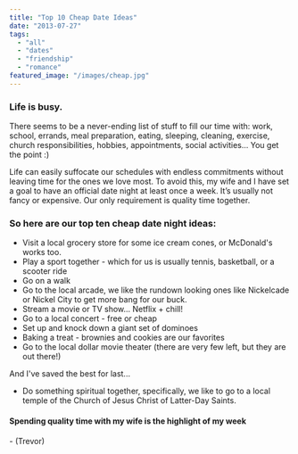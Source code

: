 ```yaml
---
title: "Top 10 Cheap Date Ideas"
date: "2013-07-27"
tags:
  - "all"
  - "dates"
  - "friendship"
  - "romance"
featured_image: "/images/cheap.jpg"
---
```


### Life is busy.

There seems to be a never-ending list of stuff to fill our time with: work, school, errands, meal preparation, eating, sleeping, cleaning, exercise, church responsibilities, hobbies, appointments, social activities... You get the point :)

Life can easily suffocate our schedules with endless commitments without leaving time for the ones we love most. To avoid this, my wife and I have set a goal to have an official date night at least once a week. It’s usually not fancy or expensive. Our only requirement is quality time together.

### So here are our top ten cheap date night ideas:

- Visit a local grocery store for some ice cream cones, or McDonald's works too.
- Play a sport together - which for us is usually tennis, basketball, or a scooter ride
- Go on a walk
- Go to the local arcade, we like the rundown looking ones like Nickelcade or Nickel City to get more bang for our buck.
- Stream a movie or TV show... Netflix + chill!
- Go to a local concert - free or cheap
- Set up and knock down a giant set of dominoes
- Baking a treat - brownies and cookies are our favorites
- Go to the local dollar movie theater (there are very few left, but they are out there!)

And I've saved the best for last...

- Do something spiritual together, specifically, we like to go to a local temple of the Church of Jesus Christ of Latter-Day Saints.

#### Spending quality time with my wife is the highlight of my week

\- (Trevor)
